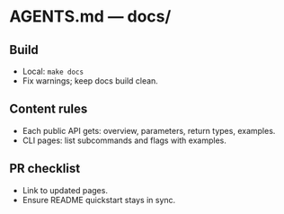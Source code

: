 # AGENTS.md — docs/

## Build
- Local: `make docs`
- Fix warnings; keep docs build clean.

## Content rules
- Each public API gets: overview, parameters, return types, examples.
- CLI pages: list subcommands and flags with examples.

## PR checklist
- Link to updated pages.
- Ensure README quickstart stays in sync.
